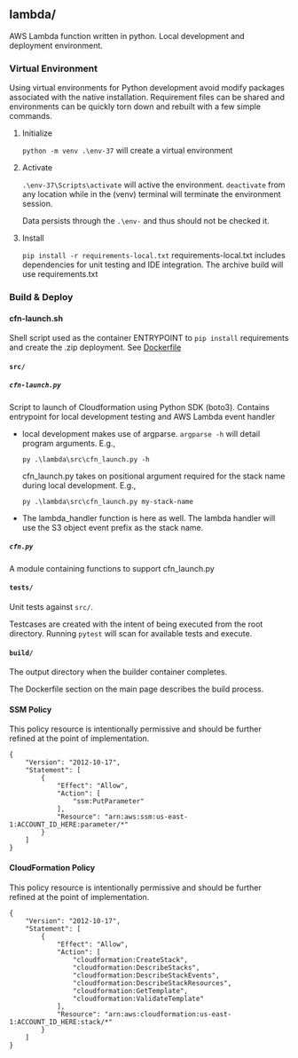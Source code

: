 ## lambda/

AWS Lambda function written in python.  Local development and deployment environment.

### Virtual Environment

Using virtual environments for Python development avoid modify packages associated with the native installation.  Requirement files can be shared and environments can be quickly torn down and rebuilt with a few simple commands.

1. Initialize
    
    `python -m venv .\env-37` will create a virtual environment

2. Activate

    `.\env-37\Scripts\activate` will active the environment.  `deactivate` from any location while in the (venv) terminal will terminate the environment session.

    Data persists through the `.\env-` and thus should not be checked it.

3. Install

    `pip install -r requirements-local.txt`  requirements-local.txt includes dependencies for unit testing and IDE integration.  The archive build will use requirements.txt

### Build &amp; Deploy

#### cfn-launch.sh

Shell script used as the container ENTRYPOINT to `pip install` requirements and create the .zip deployment. See [Dockerfile](../Dockerfile)

#### `src/`

##### `cfn-launch.py`

Script to launch of Cloudformation using Python SDK (boto3).  Contains entrypoint for local development testing and AWS Lambda event handler

- local development makes use of argparse.  `argparse -h` will detail program arguments.  E.g.,

    `py .\lambda\src\cfn_launch.py -h`

    cfn_launch.py takes on positional argument required for the stack name during local development.  E.g.,

    `py .\lambda\src\cfn_launch.py my-stack-name`

- The lambda_handler function is here as well.  The lambda handler will use the S3 object event prefix as the stack name.

##### `cfn.py`

A module containing functions to support cfn_launch.py

#### `tests/`

Unit tests against `src/`.

Testcases are created with the intent of being executed from the root directory.  Running `pytest` will scan for available tests and execute.

#### `build/`

The output directory when the builder container completes.

The Dockerfile section on the main page describes the build process.

#### SSM Policy
This policy resource is intentionally permissive and should be further refined at the point of implementation.

    {
        "Version": "2012-10-17",
        "Statement": [
            {
                "Effect": "Allow",
                "Action": [
                    "ssm:PutParameter"
                ],
                "Resource": "arn:aws:ssm:us-east-1:ACCOUNT_ID_HERE:parameter/*"
            }
        ]
    }

#### CloudFormation Policy
This policy resource is intentionally permissive and should be further refined at the point of implementation.

    {
        "Version": "2012-10-17",
        "Statement": [
            {
                "Effect": "Allow",
                "Action": [
                    "cloudformation:CreateStack",
                    "cloudformation:DescribeStacks",
                    "cloudformation:DescribeStackEvents",
                    "cloudformation:DescribeStackResources",
                    "cloudformation:GetTemplate",
                    "cloudformation:ValidateTemplate"
                ],
                "Resource": "arn:aws:cloudformation:us-east-1:ACCOUNT_ID_HERE:stack/*"
            }
        ]
    }